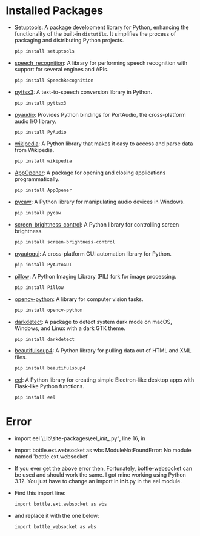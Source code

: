# Installed Packages
- [Setuptools](https://pypi.org/project/setuptools/): A package development library for Python, enhancing the functionality of the built-in `distutils`. It simplifies the process of packaging and distributing Python projects.
  ```bash
  pip install setuptools

- [speech_recognition](https://pypi.org/project/SpeechRecognition/): A library for performing speech recognition with support for several engines and APIs.
  ```bash
  pip install SpeechRecognition

- [pyttsx3](https://pypi.org/project/pyttsx3/): A text-to-speech conversion library in Python.
  ```bash
  pip install pyttsx3

- [pyaudio](https://pypi.org/project/PyAudio/): Provides Python bindings for PortAudio, the cross-platform audio I/O library.
  ```bash
  pip install PyAudio


- [wikipedia](https://pypi.org/project/wikipedia/): A Python library that makes it easy to access and parse data from Wikipedia.
  ```bash
  pip install wikipedia

- [AppOpener](https://pypi.org/project/appopener/): A package for opening and closing applications programmatically.
  ```bash
  pip install AppOpener

- [pycaw](https://pypi.org/project/pycaw/): A Python library for manipulating audio devices in Windows.
  ```bash
  pip install pycaw

- [screen_brightness_control](https://pypi.org/project/screen-brightness-control/): A Python library for controlling screen brightness.
  ```bash
  pip install screen-brightness-control

- [pyautogui](https://pypi.org/project/PyAutoGUI/): A cross-platform GUI automation library for Python.
  ```bash
  pip install PyAutoGUI

- [pillow](https://pypi.org/project/Pillow/): A Python Imaging Library (PIL) fork for image processing.
  ```bash
  pip install Pillow
  
- [opencv-python](https://pypi.org/project/opencv-python/): A library for computer vision tasks.
  ```bash
  pip install opencv-python

- [darkdetect](https://pypi.org/project/darkdetect/): A package to detect system dark mode on macOS, Windows, and Linux with a dark GTK theme.
  ```bash
  pip install darkdetect

- [beautifulsoup4](https://pypi.org/project/beautifulsoup4/): A Python library for pulling data out of HTML and XML files.
  ```bash
  pip install beautifulsoup4

- [eel](https://pypi.org/project/eel/): A Python library for creating simple Electron-like desktop apps with Flask-like Python functions.
  ```bash
  pip install eel

# Error
- import eel
  \Lib\site-packages\eel\__init__.py", line 16, in <module>
- import bottle.ext.websocket as wbs
  ModuleNotFoundError: No module named 'bottle.ext.websocket'

- If you ever get the above error then,
Fortunately, bottle-websocket can be used and should work the same.
I got mine working using Python 3.12.
You just have to change an import in __init__.py in the eel module.

- Find this import line:
  ```bash
  import bottle.ext.websocket as wbs

- and replace it with the one below:
  ```bash
  import bottle_websocket as wbs